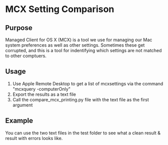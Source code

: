 # MCX Setting Comparison

## Purpose

Managed Client for OS X (MCX) is a tool we use for managing our Mac system preferences as well as other settings.
Sometimes these get corrupted, and this is a tool for indentifying which settings are not matched to other comptuers.

## Usage

1. Use Apple Remote Desktop to get a list of mcxsettings via the command "mcxquery -computerOnly"
2. Export the results as a text file
3. Call the compare_mcx_printing.py file with the text file as the first argument

## Example

You can use the two text files in the test folder to see what a clean result & result with errors looks like.
